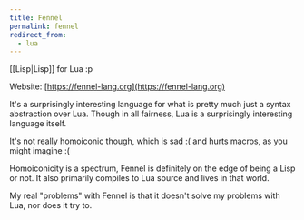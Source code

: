 ```yaml
---
title: Fennel
permalink: fennel
redirect_from:
  - lua
---
```


[[Lisp|Lisp]] for Lua :p

Website: [https://fennel-lang.org](https://fennel-lang.org)

It's a surprisingly interesting language for what is pretty much just a syntax abstraction over Lua. Though in all fairness, Lua is a surprisingly interesting language itself.

It's not really homoiconic though, which is sad :( and hurts macros, as you might imagine :(

Homoiconicity is a spectrum, Fennel is definitely on the edge of being a Lisp or not. It also primarily compiles to Lua source and lives in that world.

My real "problems" with Fennel is that it doesn't solve my problems with Lua, nor does it try to.
